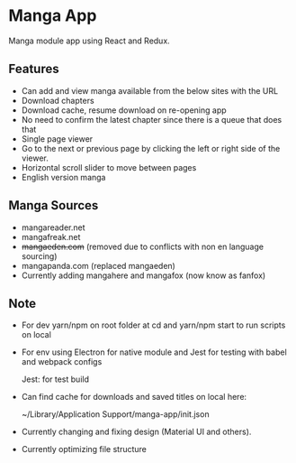 # Manga App

Manga module app using React and Redux.

## Features

* Can add and view manga available from the below sites with the URL
* Download chapters
* Download cache, resume download on re-opening app
* No need to confirm the latest chapter since there is a queue that does that
* Single page viewer
* Go to the next or previous page by clicking the left or right side of the viewer.
* Horizontal scroll slider to move between pages
* English version manga

## Manga Sources

* mangareader.net
* mangafreak.net
* ~~mangaeden.com~~ (removed due to conflicts with non en language sourcing)
* mangapanda.com (replaced mangaeden)
* Currently adding mangahere and mangafox (now know as fanfox)

## Note

* For dev yarn/npm on root folder at cd <foldername> and yarn/npm start to run scripts on local
* For env using Electron for native module and Jest for testing with babel and webpack configs
    
    Jest: for test build
    
* Can find cache for downloads and saved titles on local here:

    ~/Library/Application Support/manga-app/init.json

* Currently changing and fixing design (Material UI and others).
* Currently optimizing file structure
